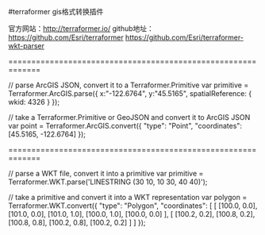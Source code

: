 #terraformer gis格式转换插件

官方网站：http://terraformer.io/
github地址： https://github.com/Esri/terraformer
            https://github.com/Esri/terraformer-wkt-parser
 
 


 =============================================================

// parse ArcGIS JSON, convert it to a Terraformer.Primitive
var primitive = Terraformer.ArcGIS.parse({
  x:"-122.6764",
  y:"45.5165",
  spatialReference: {
    wkid: 4326
  }
});

// take a Terraformer.Primitive or GeoJSON and convert it to ArcGIS JSON
var point = Terraformer.ArcGIS.convert({
  "type": "Point",
  "coordinates": [45.5165, -122.6764]
});




 ============================================================= 

 // parse a WKT file, convert it into a primitive
var primitive = Terraformer.WKT.parse('LINESTRING (30 10, 10 30, 40 40)');

// take a primitive and convert it into a WKT representation
var polygon = Terraformer.WKT.convert({
  "type": "Polygon",
  "coordinates": [
    [ [100.0, 0.0], [101.0, 0.0], [101.0, 1.0], [100.0, 1.0], [100.0, 0.0] ],
    [ [100.2, 0.2], [100.8, 0.2], [100.8, 0.8], [100.2, 0.8], [100.2, 0.2] ]
  ]
});
 
 
